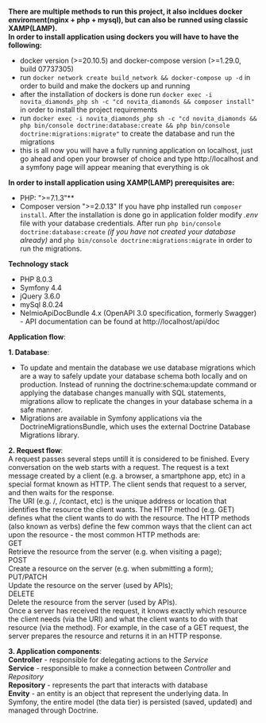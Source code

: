 **There are multiple methods to run this project, it also incldues docker enviroment(nginx + php + mysql), but can also be runned using classic XAMP(LAMP).**  
**In order to install application using dockers you will have to have the following:**
- docker version (>=20.10.5) and docker-compose version (>=1.29.0, build 07737305)
- run `docker network create build_network && docker-compose up -d` in order to build and make the dockers up and running
- after the installation of dockers is done run `docker exec -i novita_diamonds_php sh -c "cd novita_diamonds && composer install"` in order to install the project requirements
- run `docker exec -i novita_diamonds_php sh -c "cd novita_diamonds && php bin/console doctrine:database:create && php bin/console doctrine:migrations:migrate"` to create the database and run the migrations
- this is all now you will have a fully running application on localhost, just go ahead and open your browser of choice and type http://localhost and a symfony page will appear meaning that everything is ok
  
**In order to install application using XAMP(LAMP) prerequisites are:**
- PHP: ">=7.1.3"**
- Composer version ">=2.0.13"
If you have php installed run `composer install`. After the installation is done go in application folder modify _.env_ file with your database credentials. After run `php bin/console doctrine:database:create` _(if you have not created your database already)_ and `php bin/console doctrine:migrations:migrate` in order to run the migrations.

**Technology stack**
- PHP 8.0.3
- Symfony 4.4
- jQuery 3.6.0
- mySql 8.0.24
- NelmioApiDocBundle 4.x (OpenAPI 3.0 specification, formerly Swagger) - API documentation can be found at http://localhost/api/doc

**Application flow**:  

**1. Database**:  
- To update and mentain the database we use database migrations which are a way to safely update your database schema both locally and on production. Instead of running the doctrine:schema:update command or applying the database changes manually with SQL statements, migrations allow to replicate the changes in your database schema in a safe manner.  
- Migrations are available in Symfony applications via the DoctrineMigrationsBundle, which uses the external Doctrine Database Migrations library.  

**2. Request flow**:  
A request passes several steps untill it is considered to be finished. Every conversation on the web starts with a request. The request is a text message created by a client (e.g. a browser, a smartphone app, etc) in a special format known as HTTP. The client sends that request to a server, and then waits for the response.  
The URI (e.g. /, /contact, etc) is the unique address or location that identifies the resource the client wants. The HTTP method (e.g. GET) defines what the client wants to do with the resource. The HTTP methods (also known as verbs) define the few common ways that the client can act upon the resource - the most common HTTP methods are:  
GET  
Retrieve the resource from the server (e.g. when visiting a page);  
POST  
Create a resource on the server (e.g. when submitting a form);  
PUT/PATCH  
Update the resource on the server (used by APIs);  
DELETE  
Delete the resource from the server (used by APIs).  
Once a server has received the request, it knows exactly which resource the client needs (via the URI) and what the client wants to do with that resource (via the method). For example, in the case of a GET request, the server prepares the resource and returns it in an HTTP response.  
 
**3. Application components**:  
**Controller** - responsible for delegating actions to the _Service_  
**Service** - responsible to make a connection between _Controller_ and _Repository_  
**Repository** - represents the part that interacts with database  
**Envity** - an entity is an object that represent the underlying data. In Symfony, the entire model (the data tier) is persisted (saved, updated) and managed through Doctrine.

